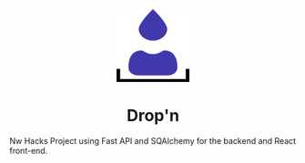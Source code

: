 <p align="center"><img width="128" height="128" src="./dropn-logo.png"></p>

<h1 align="center">Drop'n</h1>

Nw Hacks Project using Fast API and SQAlchemy for the backend and React front-end.
